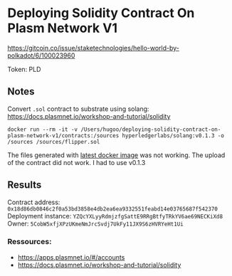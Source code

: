 # Deploying Solidity Contract On Plasm Network V1

https://gitcoin.co/issue/staketechnologies/hello-world-by-polkadot/6/100023960

Token: PLD

## Notes

Convert `.sol` contract to substrate using solang:
https://docs.plasmnet.io/workshop-and-tutorial/solidity

```
docker run --rm -it -v /Users/hugoo/deploying-solidity-contract-on-plasm-network-v1/contracts:/sources hyperledgerlabs/solang:v0.1.3 -o /sources /sources/flipper.sol
```

The files generated with [latest docker image](https://hub.docker.com/layers/hyperledgerlabs/solang/latest/images/sha256-1993c7d3f8703f4f60466686d1210a0296626e15f3a1604516ab5053a273a844?context=explore) was not working. The upload of the contract did not work. I had to use v0.1.3

## Results

Contract address: `0x18d86db0846c2f0a53bd3858e4db2ea6ea9332551feabd14e03765687f542370`
Deployment instance: `YZQcYXLyyRdmjzfgSattE9RRgBtfyTRkYV6ae69NECKiXd8`
Owner: `5CobW5xfjXPzUKmeNmJrcSvdj7UkFy11JX9S6zHVRYeHt1Ui`

### Ressources:

- https://apps.plasmnet.io/#/accounts
- https://docs.plasmnet.io/workshop-and-tutorial/solidity
